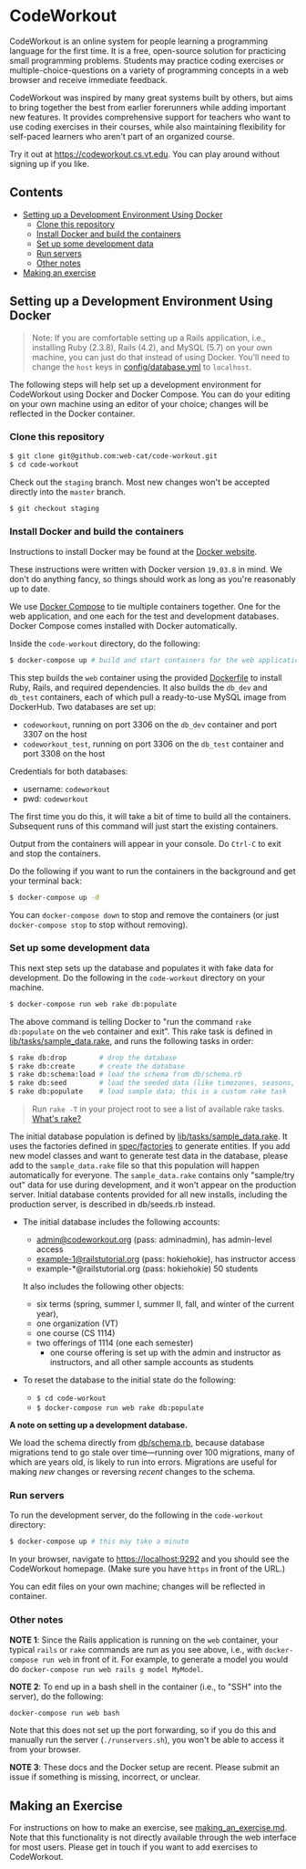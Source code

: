 # CodeWorkout

CodeWorkout is an online system for people learning a programming language for the first time.
It is a free, open-source solution for practicing small programming problems.
Students may practice coding exercises or multiple-choice-questions on a variety of programming concepts in a web browser and receive immediate feedback.

CodeWorkout was inspired by many great systems built by others, but aims to bring together the best from earlier forerunners while adding important new features.
It provides comprehensive support for teachers who want to use coding exercises in their courses, while also maintaining flexibility for self-paced learners who aren't part of an organized course.

Try it out at https://codeworkout.cs.vt.edu.
You can play around without signing up if you like.

## Contents
* [Setting up a Development Environment Using Docker](#setting-up-a-development-environment-using-docker)
  - [Clone this repository](#clone-this-repository)
  - [Install Docker and build the containers](#install-docker-and-build-the-containers)
  - [Set up some development data](#set-up-some-development-data)
  - [Run servers](#run-servers)
  - [Other notes](#other-notes)
* [Making an exercise](#making-an-exercise)

## Setting up a Development Environment Using Docker

> Note: If you are comfortable setting up a Rails application, i.e., installing Ruby (2.3.8), Rails (4.2), and MySQL (5.7) on your own machine, you can just do that instead of using Docker. You'll need to change the `host` keys in [config/database.yml](config/database.yml) to `localhost`.

The following steps will help set up a development environment for CodeWorkout using Docker and Docker Compose.
You can do your editing on your own machine using an editor of your choice; changes will be reflected in the Docker container.

### Clone this repository

```bash
$ git clone git@github.com:web-cat/code-workout.git
$ cd code-workout
```

Check out the `staging` branch. Most new changes won't be accepted directly into the `master` branch.
```bash
$ git checkout staging
```

### Install Docker and build the containers

Instructions to install Docker may be found at the [Docker website](https://docs.docker.com/get-docker/).

These instructions were written with Docker version `19.03.8` in mind. We don't do anything fancy, so things should work as long as you're reasonably up to date.

We use [Docker Compose](https://docs.docker.com/get-docker/) to tie multiple containers together. One for the web application, and one each for the test and development databases.
Docker Compose comes installed with Docker automatically.

Inside the `code-workout` directory, do the following:
```bash
$ docker-compose up # build and start containers for the web application and the databases
```

This step builds the `web` container using the provided [Dockerfile](Dockerfile) to install Ruby, Rails, and required dependencies. It also builds the `db_dev` and `db_test` containers, each of which pull a ready-to-use MySQL image from DockerHub. Two databases are set up:
* `codeworkout`, running on port 3306 on the `db_dev` container and port 3307 on the host
* `codeworkout_test`, running on port 3306 on the `db_test` container and port 3308 on the host

Credentials for both databases:
* username: `codeworkout`
* pwd: `codeworkout`

The first time you do this, it will take a bit of time to build all the containers. Subsequent runs of this command will just start the existing containers.

Output from the containers will appear in your console. Do `Ctrl-C` to exit and stop the containers.

Do the following if you want to run the containers in the background and get your terminal back:
```bash
$ docker-compose up -d
```

You can `docker-compose down` to stop and remove the containers (or just `docker-compose stop` to stop without removing).

### Set up some development data 

This next step sets up the database and populates it with fake data for development.
Do the following in the `code-workout` directory on your machine.

```bash
$ docker-compose run web rake db:populate
```

The above command is telling Docker to "run the command `rake db:populate` on the `web` container and exit".
This rake task is defined in [lib/tasks/sample_data.rake](lib/tasks/sample_data.rake), and runs the following tasks in order:

```bash
$ rake db:drop        # drop the database
$ rake db:create      # create the database
$ rake db:schema:load # load the schema from db/schema.rb
$ rake db:seed        # load the seeded data (like timezones, seasons, etc.)
$ rake db:populate    # load sample data; this is a custom rake task
```

> Run `rake -T` in your project root to see a list of available rake tasks. [What's rake?](https://github.com/ruby/rake)

The initial database population is defined by [lib/tasks/sample_data.rake](lib/tasks/sample_data.rake).
It uses the factories defined in [spec/factories](spec/factories) to generate entities.
If you add new model classes and want to generate test data in the database, please add to the `sample_data.rake` file so that this population will happen automatically for everyone. 
The `sample_data.rake` contains only "sample/try out" data for use during development, and it won't
appear on the production server. 
Initial database contents provided for all new installs, including the production server, is described in db/seeds.rb instead.

- The initial database includes the following accounts:
  - admin@codeworkout.org (pass: adminadmin), has admin-level access
  - example-1@railstutorial.org (pass: hokiehokie), has instructor access
  - example-*@railstutorial.org (pass: hokiehokie) 50 students

  It also includes the following other objects:
  - six terms (spring, summer I, summer II, fall, and winter of the current year),
  - one organization (VT)
  - one course (CS 1114)
  - two offerings of 1114 (one each semester)
    - one course offering is set up with the admin and instructor
      as instructors, and all other sample accounts as students

- To reset the database to the initial state do the following:
  - `$ cd code-workout`
  - `$ docker-compose run web rake db:populate`

**A note on setting up a development database.**

We load the schema directly from [db/schema.rb](db/schema.rb), because database migrations tend to go stale over time&mdash;running over 100 migrations, many of which are years old, is likely to run into errors. Migrations are useful for making *new* changes or reversing *recent* changes to the schema.

### Run servers
To run the development server, do the following in the `code-workout` directory:

```bash
$ docker-compose up # this may take a minute
```

In your browser, navigate to [https://localhost:9292](https://localhost:9292) and you should see the CodeWorkout homepage. (Make sure you have `https` in front of the URL.)

You can edit files on your own machine; changes will be reflected in container.

### Other notes 

**NOTE 1**: Since the Rails application is running on the `web` container, your typical `rails` or `rake` commands are run as you see above, i.e., with `docker-compose run web` in front of it. For example, to generate a model you would do `docker-compose run web rails g model MyModel`.

**NOTE 2**: To end up in a bash shell in the container (i.e., to "SSH" into the server), do the following:
```bash
docker-compose run web bash
```
Note that this does not set up the port forwarding, so if you do this and manually run the server (`./runservers.sh`), you won't be able to access it from your browser.

**NOTE 3**: These docs and the Docker setup are recent. Please submit an issue if something is missing, incorrect, or unclear.

## Making an Exercise

For instructions on how to make an exercise, see [making_an_exercise.md](making_an_exercise.md). Note that this functionality is not directly available through the web interface for most users. Please get in touch if you want to add exercises to CodeWorkout. 
